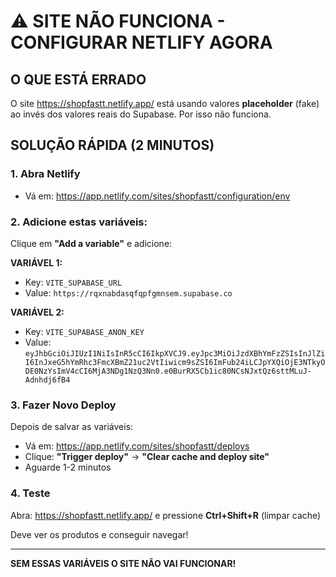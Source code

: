 # ⚠️ SITE NÃO FUNCIONA - CONFIGURAR NETLIFY AGORA

## O QUE ESTÁ ERRADO

O site https://shopfastt.netlify.app/ está usando valores **placeholder** (fake) ao invés dos valores reais do Supabase. Por isso não funciona.

## SOLUÇÃO RÁPIDA (2 MINUTOS)

### 1. Abra Netlify
- Vá em: https://app.netlify.com/sites/shopfastt/configuration/env

### 2. Adicione estas variáveis:

Clique em **"Add a variable"** e adicione:

**VARIÁVEL 1:**
- Key: `VITE_SUPABASE_URL`
- Value: `https://rqxnabdasqfqpfgmnsem.supabase.co`

**VARIÁVEL 2:**
- Key: `VITE_SUPABASE_ANON_KEY`
- Value: `eyJhbGciOiJIUzI1NiIsInR5cCI6IkpXVCJ9.eyJpc3MiOiJzdXBhYmFzZSIsInJlZiI6InJxeG5hYmRhc3FmcXBmZ21uc2VtIiwicm9sZSI6ImFub24iLCJpYXQiOjE3NTkyODE0NzYsImV4cCI6MjA3NDg1NzQ3Nn0.e0BurRX5Cb1ic80NCsNJxtQz6sttMLuJ-Adnhdj6fB4`

### 3. Fazer Novo Deploy

Depois de salvar as variáveis:
- Vá em: https://app.netlify.com/sites/shopfastt/deploys
- Clique: **"Trigger deploy"** → **"Clear cache and deploy site"**
- Aguarde 1-2 minutos

### 4. Teste

Abra: https://shopfastt.netlify.app/ e pressione **Ctrl+Shift+R** (limpar cache)

Deve ver os produtos e conseguir navegar!

---

**SEM ESSAS VARIÁVEIS O SITE NÃO VAI FUNCIONAR!**
